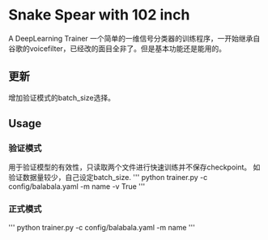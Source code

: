 # Snake Spear with 102 inch
A DeepLearning Trainer
一个简单的一维信号分类器的训练程序，一开始继承自谷歌的voicefilter，已经改的面目全非了。但是基本功能还是能用的。
## 更新
增加验证模式的batch_size选择。
## Usage
### 验证模式
用于验证模型的有效性，只读取两个文件进行快速训练并不保存checkpoint。
如验证数据量较少，自己设定batch_size.
'''
python trainer.py -c config/balabala.yaml -m name -v True
'''


### 正式模式
'''
python trainer.py -c config/balabala.yaml -m name 
'''


